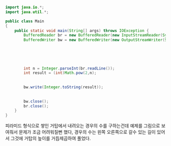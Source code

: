 ```java
import java.io.*;
import java.util.*;

public class Main
{
	public static void main(String[] args) throws IOException {
		BufferedReader br = new BufferedReader(new InputStreamReader(System.in));
		BufferedWriter bw = new BufferedWriter(new OutputStreamWriter(System.out));
		
		
		
		
		
		int n = Integer.parseInt(br.readLine());
		int result = (int)Math.pow(2,n);
		
		
		bw.write(Integer.toString(result));
		
		
		bw.close();
		br.close();
	}
}
```

피라미드 형식으로 쌓인 거탑에서 내려오는 경우의 수를 구하는건데 예제를 그림으로 보여줘서 문제가 조금 어려워질뻔 했다, 경우의 수는 왼쪽 오른쪽으로 갈수 있는 길이 있어서 그것에 거탑의 높이를 거듭제곱하여 풀었다.